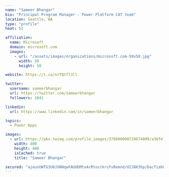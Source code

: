 ```yaml
---
name: "Sameer Bhangar"
bio: "Principal Program Manager - Power Platform CAT team"
location: Seattle, WA
type: "profile"
heat: 52

affiliation:
  name: Microsoft
  domain: microsoft.com
  images:
    - url: "/assets/images/organizations/microsoft.com-50x50.jpg"
      width: 50
      height: 50

website: https://t.co/nrTQtfl3ll

twitter:
  username: sameerbhangar
  url: https://twitter.com/sameerbhangar
  followers: 1041

linkedin:
  url: https://www.linkedin.com/in/sameerbhangar

topics:
  - Power Apps

images:
  - url: https://pbs.twimg.com/profile_images/378800000719674009/a36fe7ddfab1778b76e5793772e43798_400x400.jpeg
    width: 400
    height: 400
    isCached: true
    title: "Sameer Bhangar"

secured: "ajeunUWTG3U0JXNNqwFAUUDMtxArRtocckrcFvRemnd/UIJ8K3hp/DacTiahG7TVW9SBhdEw+lHEBBIg1iQ6rcgDUgnh709MTxK4ve8Wlmm2LwUl3py9Srp/haptU43JVTS/hgwUsJlZn3yPCvo6T+WBXaK0LhD3lvFHM6C/T3Y70IpE9KCoRZZyfITCpBI03MMQ4xdOYBmEpSrdD4H2IO7WDf77mEPTaCbOSn+oI/mwnpt/eg9F6BGn64kovUgnDSm5HrNvY8lCgOtbrMRhSqBxfNViD31li467FbdnL+TPoR6JLXOCzni9SGrfAyZrxH3MAUzd3tlcd1i4SxSnNYZnAq2ejP4KPLxJ2ilk/6y1anYJYtgbTorD0mA3/01EP+83+MJHireND/SZRUXsw3eCy9uwp7nRUhXiYnftlHQ=;Q0VtArWfCq7tPggWRnRKDw=="
---
```


